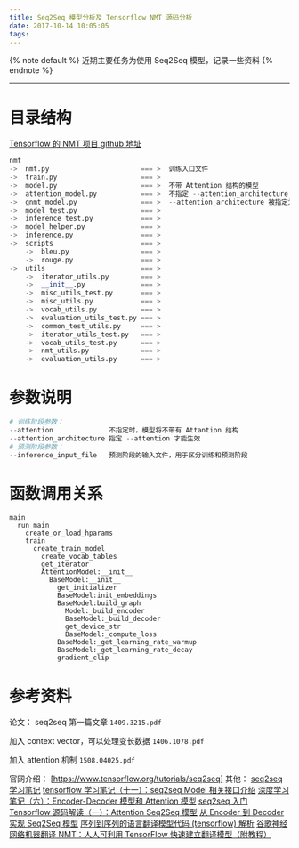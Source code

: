```yaml
---
title: Seq2Seq 模型分析及 Tensorflow NMT 源码分析
date: 2017-10-14 10:05:05
tags:
---
```


{% note default %}
近期主要任务为使用 Seq2Seq 模型，记录一些资料
{% endnote %}

<!--more-->

---

# 目录结构
[Tensorflow 的 NMT 项目 github 地址](https://github.com/tensorflow/nmt#encoder)
```python
nmt
->  nmt.py                       === >  训练入口文件
->  train.py                     === >
->  model.py                     === >  不带 Attention 结构的模型
->  attention_model.py           === >  不指定 --attention_architecture 时，带 Attention 结构的模型
->  gnmt_model.py                === >  --attention_architecture 被指定为 gnmt 或 gnmt_v2 时，带 Attention 结构的模型
->  model_test.py                === >
->  inference_test.py            === >
->  model_helper.py              === >
->  inference.py                 === >
->  scripts                      === >
    ->  bleu.py                  === >
    ->  rouge.py                 === >
->  utils                        === >
    ->  iterator_utils.py        === >
    ->  __init__.py              === >
    ->  misc_utils_test.py       === >
    ->  misc_utils.py            === >
    ->  vocab_utils.py           === >
    ->  evaluation_utils_test.py === >
    ->  common_test_utils.py     === >
    ->  iterator_utils_test.py   === >
    ->  vocab_utils_test.py      === >
    ->  nmt_utils.py             === >
    ->  evaluation_utils.py      === >
```

# 参数说明
```python
# 训练阶段参数：
--attention              不指定时，模型将不带有 Attantion 结构
--attention_architecture 指定 --attention 才能生效
# 预测阶段参数：
--inference_input_file   预测阶段的输入文件，用于区分训练和预测阶段
```

# 函数调用关系
```
main
  run_main
    create_or_load_hparams
    train
      create_train_model
        create_vocab_tables
        get_iterator
        AttentionModel:__init__
          BaseModel:__init__
            get_initializer
            BaseModel:init_embeddings
            BaseModel:build_graph
              Model:_build_encoder
              BaseModel:_build_decoder
              get_device_str
              BaseModel:_compute_loss
            BaseModel:_get_learning_rate_warmup
            BaseModel:_get_learning_rate_decay
            gradient_clip

```

# 参考资料
论文：
seq2seq 第一篇文章
``1409.3215.pdf``

加入 context vector，可以处理变长数据
``1406.1078.pdf``

加入 attention 机制
``1508.04025.pdf``

官网介绍：
[https://www.tensorflow.org/tutorials/seq2seq]
其他：
[seq2seq 学习笔记](http://blog.csdn.net/Jerr__y/article/details/53749693)
[tensorflow 学习笔记（十一）：seq2seq Model 相关接口介绍](http://blog.csdn.net/u012436149/article/details/52976413)
[深度学习笔记（六）：Encoder-Decoder 模型和 Attention 模型](http://blog.csdn.net/u014595019/article/details/52826423)
[seq2seq 入门](http://www.jianshu.com/p/1d3de928f40c)
[Tensorflow 源码解读（一）：Attention Seq2Seq 模型](https://zhuanlan.zhihu.com/p/27769667)
[从 Encoder 到 Decoder 实现 Seq2Seq 模型](https://zhuanlan.zhihu.com/p/27608348)
[序列到序列的语言翻译模型代码 (tensorflow) 解析](https://www.grt1st.cn/posts/seq2seq-code/)
[谷歌神经网络机器翻译 NMT：人人可利用 TensorFlow 快速建立翻译模型（附教程）](http://www.sohu.com/a/157050254_642762)
